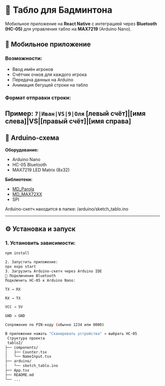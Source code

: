 # 🏸 Табло для Бадминтона

Мобильное приложение на **React Native** с интеграцией через **Bluetooth (HC-05)** для управления табло на **MAX7219** (Arduino Nano).

## 📱 Мобильное приложение

### Возможности:
- Ввод имён игроков
- Счётчик очков для каждого игрока
- Передача данных на Arduino
- Анимация бегущей строки на табло

### Формат отправки строки:
**Пример:** `7|Иван|VS|9|Оля`
[левый счёт]|[имя слева]|VS|[правый счёт]|[имя справа]
---

## 🔌 Arduino-схема

**Оборудование:**
- Arduino Nano
- HC-05 Bluetooth
- MAX7219 LED Matrix (8x32)

**Библиотеки:**
- [MD_Parola](https://github.com/MajicDesigns/MD_Parola)
- [MD_MAX72XX](https://github.com/MajicDesigns/MD_MAX72XX)
- SPI

Arduino-скетч находится в папке:
/arduino/sketch_tablo.ino

---

## ⚙️ Установка и запуск

### 1. Установить зависимости:

```bash
npm install

2. Запустить приложение:
npx expo start
3. Загрузить Arduino-скетч через Arduino IDE
📡 Подключение Bluetooth
Подключить HC-05 к Arduino Nano:

TX → RX

RX → TX

VCC → 5V

GND → GND

Сопряжение по PIN-коду (обычно 1234 или 0000)

В приложении нажать "Сканировать устройства" → выбрать HC-05
 Структура проекта
 tablo2/
├── components/
│   ├── Counter.tsx
│   └── NameInput.tsx
├── arduino/
│   └── sketch_tablo.ino
├── App.tsx
├── README.md
└── ...
